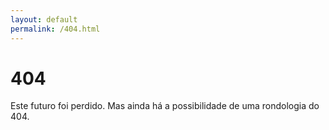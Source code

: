 ```yaml
---
layout: default
permalink: /404.html
---
```


# 404
Este futuro foi perdido. Mas ainda há a possibilidade de uma rondologia do 404.
